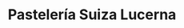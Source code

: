 ---
title: "Pastelería Suiza Lucerna"
url: /san-salvador/pasteleria-suiza-lucerna/
shop: panadería
---
